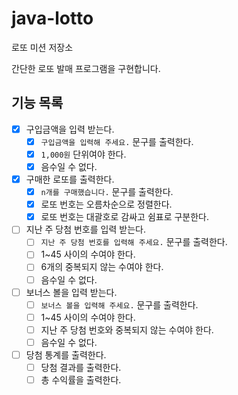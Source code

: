 # java-lotto

로또 미션 저장소

간단한 로또 발매 프로그램을 구현합니다.

## 기능 목록

- [x] 구입금액을 입력 받는다.
    - [x] `구입금액을 입력해 주세요.` 문구를 출력한다.
    - [x] `1,000원` 단위여야 한다.
    - [X] 음수일 수 없다.
- [x] 구매한 로또를 출력한다.
    - [x] `n개를 구매했습니다.` 문구를 출력한다.
    - [x] 로또 번호는 오름차순으로 정렬한다.
    - [x] 로또 번호는 대괄호로 감싸고 쉼표로 구분한다.
- [ ] 지난 주 당첨 번호를 입력 받는다.
    - [ ] `지난 주 당첨 번호를 입력해 주세요.` 문구를 출력한다.
    - [ ] 1~45 사이의 수여야 한다.
    - [ ] 6개의 중복되지 않는 수여야 한다.
    - [ ] 음수일 수 없다.
- [ ] 보너스 볼을 입력 받는다.
    - [ ] `보너스 볼을 입력해 주세요.` 문구를 출력한다.
    - [ ] 1~45 사이의 수여야 한다.
    - [ ] 지난 주 당첨 번호와 중복되지 않는 수여야 한다.
    - [ ] 음수일 수 없다.
- [ ] 당첨 통계를 출력한다.
    - [ ] 당첨 결과를 출력한다.
    - [ ] 총 수익률을 출력한다.